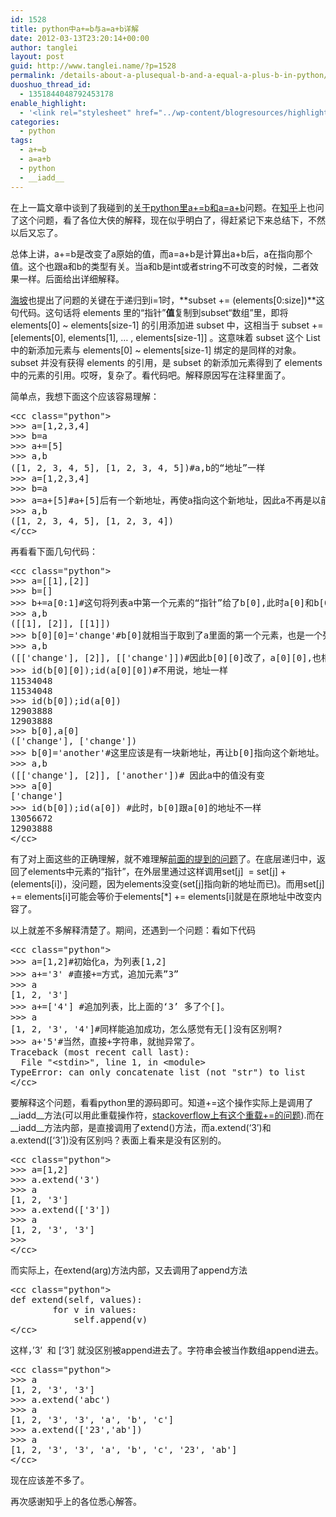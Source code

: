```yaml
---
id: 1528
title: python中a+=b与a=a+b详解
date: 2012-03-13T23:20:14+00:00
author: tanglei
layout: post
guid: http://www.tanglei.name/?p=1528
permalink: /details-about-a-plusequal-b-and-a-equal-a-plus-b-in-python/
duoshuo_thread_id:
  - 1351844048792453178
enable_highlight:
  - '<link rel="stylesheet" href="../wp-content/blogresources/highlightconfig/highlight.default.min.css"><script src="../wp-content/blogresources/highlightconfig/jquery-2.1.4.min.js"></script><script src="../wp-content/blogresources/highlightconfig/enable_highlight.js"></script>'
categories:
  - python
tags:
  - a+=b
  - a=a+b
  - python
  - __iadd__
---
```

在上一篇文章中谈到了我碰到的<a href="http://www.tanglei.name/a-python-problem-about-a-plusequal-b-and-a-equal-a-plus-b/" target="_blank">关于python里a+=b和a=a+b</a>问题。在<a href="http://www.zhihu.com/question/20114936" target="_blank">知乎</a>上也问了这个问题，看了各位大侠的解释，现在似乎明白了，得赶紧记下来总结下，不然以后又忘了。

总体上讲，a+=b是改变了a原始的值，而a=a+b是计算出a+b后，a在指向那个值。这个也跟a和b的类型有关。当a和b是int或者string不可改变的时候，二者效果一样。后面给出详细解释。

[海坡](http://haipo.me/)也提出了问题的关键在于递归到i=1时，**subset += (elements[0:size])**这句代码。这句话将 elements 里的“指针”**值**复制到subset“数组”里，即将 elements[0] ~ elements[size-1] 的引用添加进 subset 中，这相当于 subset += [elements[0], elements[1], &#8230; , elements[size-1]] 。这意味着 subset 这个 List 中的新添加元素与 elements[0] ~ elements[size-1] 绑定的是同样的对象。 subset 并没有获得 elements 的引用，是 subset 的新添加元素得到了 elements 中的元素的引用。哎呀，复杂了。看代码吧。解释原因写在注释里面了。

简单点，我想下面这个应该容易理解：

<pre>&lt;cc class="python">
>>> a=[1,2,3,4] 
>>> b=a 
>>> a+=[5] 
>>> a,b 
([1, 2, 3, 4, 5], [1, 2, 3, 4, 5])#a,b的“地址”一样 
>>> a=[1,2,3,4] 
>>> b=a 
>>> a=a+[5]#a+[5]后有一个新地址，再使a指向这个新地址，因此a不再是以前的a,而b还是以前的那个a//b，所以b不变 
>>> a,b 
([1, 2, 3, 4, 5], [1, 2, 3, 4])
&lt;/cc></pre>

再看看下面几句代码：

<pre>&lt;cc class="python">
>>> a=[[1],[2]] 
>>> b=[] 
>>> b+=a[0:1]#这句将列表a中第一个元素的“指针”给了b[0],此时a[0]和b[0]是一样的 
>>> a,b 
([[1], [2]], [[1]]) 
>>> b[0][0]='change'#b[0]就相当于取到了a里面的第一个元素，也是一个列表。b[0][0]也就定位到了a[0][0],对应的内容就是1 
>>> a,b 
([['change'], [2]], [['change']])#因此b[0][0]改了，a[0][0],也相应的改了。 
>>> id(b[0][0]);id(a[0][0])#不用说，地址一样 
11534048 
11534048 
>>> id(b[0]);id(a[0]) 
12903888 
12903888 
>>> b[0],a[0] 
(['change'], ['change']) 
>>> b[0]='another'#这里应该是有一块新地址，再让b[0]指向这个新地址。  
>>> a,b 
([['change'], [2]], ['another'])# 因此a中的值没有变
>>> a[0] 
['change'] 
>>> id(b[0]);id(a[0]) #此时，b[0]跟a[0]的地址不一样
13056672 
12903888
&lt;/cc></pre>

有了对上面这些的正确理解，就不难理解<a href="http://www.tanglei.name/a-python-problem-about-a-plusequal-b-and-a-equal-a-plus-b/" target="_blank">前面的提到的问题</a>了。在底层递归中，返回了elements中元素的“指针”，在外层里通过这样调用set[j]  = set[j] +  (elements[i])，没问题，因为elements没变(set[j]指向新的地址而已)。而用set[j] += elements[i]可能会等价于elements[*] += elements[i]就是在原地址中改变内容了。

以上就差不多解释清楚了。期间，还遇到一个问题：看如下代码

<pre>&lt;cc class="python">
>>> a=[1,2]#初始化a，为列表[1,2]
>>> a+='3' #直接+=方式，追加元素”3”
>>> a
[1, 2, '3']
>>> a+=['4'] #追加列表，比上面的‘3’ 多了个[]。
>>> a
[1, 2, '3', '4']#同样能追加成功，怎么感觉有无[]没有区别啊?
>>> a+'5'#当然，直接+字符串，就抛异常了。
Traceback (most recent call last):
  File "&lt;stdin>", line 1, in &lt;module>
TypeError: can only concatenate list (not "str") to list
&lt;/cc></pre>

要解释这个问题，看看python里的源码即可。知道+=这个操作实际上是调用了\_\_iadd\_\_方法(可以用此重载操作符，<a href="http://stackoverflow.com/questions/1047021/overriding-in-python-iadd-method" target="_blank">stackoverflow上有这个重载+=的问题</a>).而在\_\_iadd\_\_方法内部，是直接调用了extend()方法，而a.extend(‘3’)和a.extend([‘3’])没有区别吗？表面上看来是没有区别的。

<pre>&lt;cc class="python">
>>> a=[1,2]
>>> a.extend('3')
>>> a
[1, 2, '3']
>>> a.extend(['3'])
>>> a
[1, 2, '3', '3']
>>>
&lt;/cc></pre>

而实际上，在extend(arg)方法内部，又去调用了append方法

<pre>&lt;cc class="python">
def extend(self, values):
        for v in values:
            self.append(v)
&lt;/cc></pre>

这样，’3’  和 [‘3’] 就没区别被append进去了。字符串会被当作数组append进去。

<pre>&lt;cc class="python">
>>> a
[1, 2, '3', '3']
>>> a.extend('abc')
>>> a
[1, 2, '3', '3', 'a', 'b', 'c']
>>> a.extend(['23','ab'])
>>> a
[1, 2, '3', '3', 'a', 'b', 'c', '23', 'ab']
&lt;/cc></pre>

现在应该差不多了。
  
再次感谢知乎上的各位悉心解答。